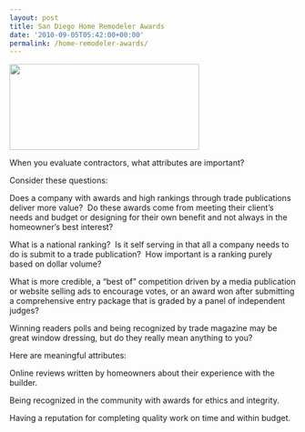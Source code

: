 ```yaml
---
layout: post
title: San Diego Home Remodeler Awards
date: '2010-09-05T05:42:00+00:00'
permalink: /home-remodeler-awards/
---
```

<a href="http://www.murraylampert.com/about/"><img class="aligncenter size-full wp-image-505" title="images" src="http://murraylampert.com/wp-content/uploads/2010/09/images.jpg" alt="" width="333" height="151" /></a>

When you evaluate contractors, what attributes are important?

Consider these questions:

Does a company with awards and high rankings through trade publications deliver more value?  Do these awards come from meeting their client’s needs and budget or designing for their own benefit and not always in the homeowner’s best interest? 

What is a national ranking?  Is it self serving in that all a company needs to do is submit to a trade publication?  How important is a ranking purely based on dollar volume? 

What is more credible, a “best of” competition driven by a media publication or website selling ads to encourage votes, or an award won after submitting a comprehensive entry package that is graded by a panel of independent judges?

Winning readers polls and being recognized by trade magazine may be great window dressing, but do they really mean anything to you?

Here are meaningful attributes:

Online reviews written by homeowners about their experience with the builder.

Being recognized in the community with awards for ethics and integrity.

Having a reputation for completing quality work on time and within budget.
